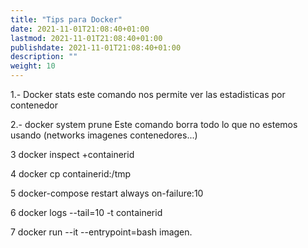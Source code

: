 ```yaml
---
title: "Tips para Docker"
date: 2021-11-01T21:08:40+01:00
lastmod: 2021-11-01T21:08:40+01:00
publishdate: 2021-11-01T21:08:40+01:00
description: ""
weight: 10
---
```



1.- Docker stats
     este comando nos permite ver las estadisticas por contenedor

2.- docker system prune
    Este comando borra todo lo que no estemos usando (networks imagenes contenedores...)

3 docker inspect +containerid

4 docker cp containerid:/tmp

5 docker-compose restart always
on-failure:10

6 docker logs --tail=10 -t containerid

7 docker run --it  --entrypoint=bash imagen.
